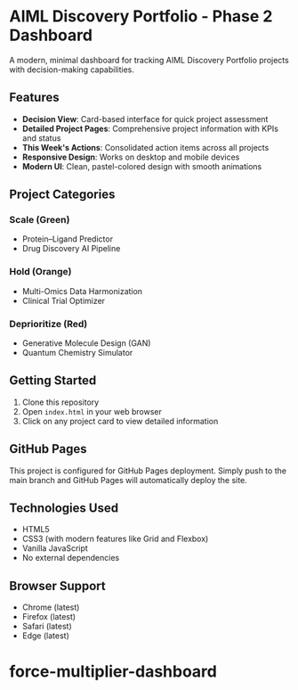 # AIML Discovery Portfolio - Phase 2 Dashboard

A modern, minimal dashboard for tracking AIML Discovery Portfolio projects with decision-making capabilities.

## Features

- **Decision View**: Card-based interface for quick project assessment
- **Detailed Project Pages**: Comprehensive project information with KPIs and status
- **This Week's Actions**: Consolidated action items across all projects
- **Responsive Design**: Works on desktop and mobile devices
- **Modern UI**: Clean, pastel-colored design with smooth animations

## Project Categories

### Scale (Green)
- Protein–Ligand Predictor
- Drug Discovery AI Pipeline

### Hold (Orange)
- Multi-Omics Data Harmonization
- Clinical Trial Optimizer

### Deprioritize (Red)
- Generative Molecule Design (GAN)
- Quantum Chemistry Simulator

## Getting Started

1. Clone this repository
2. Open `index.html` in your web browser
3. Click on any project card to view detailed information

## GitHub Pages

This project is configured for GitHub Pages deployment. Simply push to the main branch and GitHub Pages will automatically deploy the site.

## Technologies Used

- HTML5
- CSS3 (with modern features like Grid and Flexbox)
- Vanilla JavaScript
- No external dependencies

## Browser Support

- Chrome (latest)
- Firefox (latest)
- Safari (latest)
- Edge (latest)
# force-multiplier-dashboard
